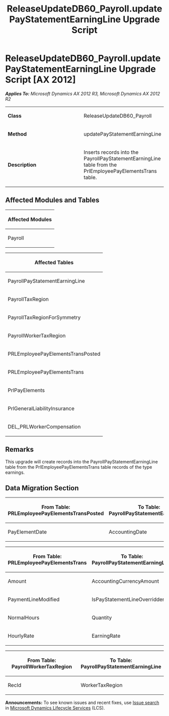 ﻿---
title: ReleaseUpdateDB60_Payroll.updatePayStatementEarningLine Upgrade Script
TOCTitle: ReleaseUpdateDB60_Payroll.updatePayStatementEarningLine Upgrade Script
ms:assetid: 690a9956-7e18-4d42-23c3-eb92d8e67873
ms:mtpsurl: https://msdn.microsoft.com/en-us/library/JJ685635(v=AX.60)
ms:contentKeyID: 49708838
ms.date: 05/18/2015
mtps_version: v=AX.60
---

# ReleaseUpdateDB60\_Payroll.updatePayStatementEarningLine Upgrade Script [AX 2012]


_**Applies To:** Microsoft Dynamics AX 2012 R3, Microsoft Dynamics AX 2012 R2_

<table>
<colgroup>
<col style="width: 50%" />
<col style="width: 50%" />
</colgroup>
<tbody>
<tr class="odd">
<td><p><strong>Class</strong></p></td>
<td><p>ReleaseUpdateDB60_Payroll</p></td>
</tr>
<tr class="even">
<td><p><strong>Method</strong></p></td>
<td><p>updatePayStatementEarningLine</p></td>
</tr>
<tr class="odd">
<td><p><strong>Description</strong></p></td>
<td><p>Inserts records into the PayrollPayStatementEarningLine table from the PrlEmployeePayElementsTrans table.</p></td>
</tr>
</tbody>
</table>


## Affected Modules and Tables

<table>
<colgroup>
<col style="width: 100%" />
</colgroup>
<thead>
<tr class="header">
<th><p>Affected Modules</p></th>
</tr>
</thead>
<tbody>
<tr class="odd">
<td><p>Payroll</p></td>
</tr>
</tbody>
</table>


<table>
<colgroup>
<col style="width: 100%" />
</colgroup>
<thead>
<tr class="header">
<th><p>Affected Tables</p></th>
</tr>
</thead>
<tbody>
<tr class="odd">
<td><p>PayrollPayStatementEarningLine</p></td>
</tr>
<tr class="even">
<td><p>PayrollTaxRegion</p></td>
</tr>
<tr class="odd">
<td><p>PayrollTaxRegionForSymmetry</p></td>
</tr>
<tr class="even">
<td><p>PayrollWorkerTaxRegion</p></td>
</tr>
<tr class="odd">
<td><p>PRLEmployeePayElementsTransPosted</p></td>
</tr>
<tr class="even">
<td><p>PRLEmployeePayElementsTrans</p></td>
</tr>
<tr class="odd">
<td><p>PrlPayElements</p></td>
</tr>
<tr class="even">
<td><p>PrlGeneralLiabilityInsurance</p></td>
</tr>
<tr class="odd">
<td><p>DEL_PRLWorkerCompensation</p></td>
</tr>
</tbody>
</table>


## Remarks

This upgrade will create records into the PayrollPayStatementEarningLine table from the PrlEmployeePayElementsTrans table records of the type earnings.

## Data Migration Section

<table>
<colgroup>
<col style="width: 50%" />
<col style="width: 50%" />
</colgroup>
<thead>
<tr class="header">
<th><p>From Table: PRLEmployeePayElementsTransPosted</p></th>
<th><p>To Table: PayrollPayStatementEarningLine</p></th>
</tr>
</thead>
<tbody>
<tr class="odd">
<td><p>PayElementDate</p></td>
<td><p>AccountingDate</p></td>
</tr>
</tbody>
</table>


<table>
<colgroup>
<col style="width: 50%" />
<col style="width: 50%" />
</colgroup>
<thead>
<tr class="header">
<th><p>From Table: PRLEmployeePayElementsTrans</p></th>
<th><p>To Table: PayrollPayStatementEarningLine</p></th>
</tr>
</thead>
<tbody>
<tr class="odd">
<td><p>Amount</p></td>
<td><p>AccountingCurrencyAmount</p></td>
</tr>
<tr class="even">
<td><p>PaymentLineModified</p></td>
<td><p>IsPayStatementLineOverridden</p></td>
</tr>
<tr class="odd">
<td><p>NormalHours</p></td>
<td><p>Quantity</p></td>
</tr>
<tr class="even">
<td><p>HourlyRate</p></td>
<td><p>EarningRate</p></td>
</tr>
</tbody>
</table>


<table>
<colgroup>
<col style="width: 50%" />
<col style="width: 50%" />
</colgroup>
<thead>
<tr class="header">
<th><p>From Table: PayrollWorkerTaxRegion</p></th>
<th><p>To Table: PayrollPayStatementEarningLine</p></th>
</tr>
</thead>
<tbody>
<tr class="odd">
<td><p>RecId</p></td>
<td><p>WorkerTaxRegion</p></td>
</tr>
</tbody>
</table>

  
**Announcements:** To see known issues and recent fixes, use [Issue search](http://go.microsoft.com/fwlink/?linkid=389258) in [Microsoft Dynamics Lifecycle Services](http://go.microsoft.com/fwlink/?linkid=306505) (LCS).


